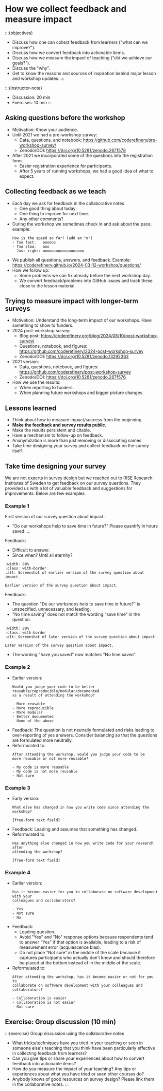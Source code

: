 # How we collect feedback and measure impact

:::{objectives}
- Discuss how one can collect feedback from learners ("what can we improve?").
- Discuss how we convert feedback into actionable items.
- Discuss how we measure the impact of teaching ("did we achieve our goals?").
- Discuss the "why".
- Get to know the reasons and sources of inspiration behind major lesson and workshop updates.
:::

:::{instructor-note}
- Discussion: 20 min
- Exercises: 10 min
:::


## Asking questions before the workshop

- Motivation: Know your audience.
- Until 2021 we had a pre-workshop survey:
  - Data, questions, and notebook: <https://github.com/coderefinery/pre-workshop-survey/>
  - Zenodo/DOI: <https://doi.org/10.5281/zenodo.2671578>
- After 2021 we incorporated some of the questions into the registration form.
  - Easier registration experience for participants.
  - After 5 years of running workshops, we had a good idea of what to expect.


## Collecting feedback as we teach

- Each day we ask for feedback in the collaborative notes.
  - One good thing about today
  - One thing to improve for next time.
  - Any other comments?
- During the workshop we sometimes check in and ask about the pace, example:
  ```
  How is the speed so far? (add an "o")
  - Too fast:   oooooo
  - Too slow:   ooo
  - Just right: ooooooooooooooooooo
  ```
- We publish all questions, answers, and feedback. Example: <https://coderefinery.github.io/2024-03-12-workshop/questions/>
- How we follow up:
  - Some problems we can fix already before the next workshop day.
  - We convert feedback/problems into GitHub issues and track these close to the lesson material.


## Trying to measure impact with longer-term surveys

- Motivation: Understand the long-term impact of our workshops. Have something to show to funders.
- 2024 post-workshop survey:
  - Blog post: <https://coderefinery.org/blog/2024/08/10/post-workshop-survey/>
  - Questions, notebook, and figures: <https://github.com/coderefinery/2024-post-workshop-survey>
  - Zenodo/DOI: <https://doi.org/10.5281/zenodo.13292363>
- 2021 version:
  - Data, questions, notebook, and figures: <https://github.com/coderefinery/post-workshop-survey>
  - Zenodo/DOI: <https://doi.org/10.5281/zenodo.2671576>
- How we use the results:
  - When reporting to funders.
  - When planning future workshops and bigger picture changes.


## Lessons learned

- Think about how to measure impact/success from the beginning.
- **Make the feedback and survey results public**.
- Make the results persistent and citable.
- Have a mechanism to follow-up on feedback.
- Anonymization is more than just removing or dissociating names.
- Take time designing your survey and collect feedback on the survey itself.


## Take time designing your survey

We are not experts in survey design but we reached out to RISE Research
Institutes of Sweden to get feedback on our survey questions. They provided us
with a lot of valuable feedback and suggestions for improvements.
Below are few examples.


### Example 1

First version of our survey question about impact:
- "Do our workshops help to save time in future?" Please quantify in hours saved: ...

Feedback:
- Difficult to answer.
- Since when? Until all eternity?

```{figure} feedback-and-impact/survey-impact1.png
:width: 80%
:class: with-border
:alt: Screenshot of earlier version of the survey question about impact.

Earlier version of the survey question about impact.
```

Feedback:
- The question "Do our workshops help to save time in future?" is unspecified,
  unnecessary, and leading.
- "No time saving" does not match the wording "save time" in the question.

```{figure} feedback-and-impact/survey-impact2.png
:width: 80%
:class: with-border
:alt: Screenshot of later version of the survey question about impact.

Later version of the survey question about impact.
```

- The wording "have you saved" now matches "No time saved".


### Example 2

- Earlier version:
  ```
  Would you judge your code to be better reusable/reproducible/modular/documented
  as a result of attending the workshop?

  - More reusable
  - More reproducible
  - More modular
  - Better documented
  - None of the above
  ```
- Feedback: The question is not neutrally formulated and risks leading to
  over-reporting of yes answers. Consider balancing so that the questions are
  formulated more neutrally.
- Reformulated to:
  ```
  After attending the workshop, would you judge your code to be
  more reusable or not more reusable?

  - My code is more reusable
  - My code is not more reusable
  - Not sure
  ```


### Example 3

- Early version:
  ```
  What else has changed in how you write code since attending the workshop?

  [free-form text field]
  ```
- Feedback: Leading and assumes that something has changed.
- Reformulated to:
  ```
  Has anything else changed in how you write code for your research after
  attending the workshop?

  [free-form text field]
  ```


### Example 4

- Earlier version:
  ```
  Has it become easier for you to collaborate on software development with your
  colleagues and collaborators?

  - Yes
  - Not sure
  - No
  ```
- Feedback:
  - Leading question.
  - Avoid "Yes" and "No" response options because respondents tend to answer
    "Yes" if that option is available, leading to a risk of measurement error
    (acquiescence bias).
  - Do not place "Not sure" in the middle of the scale because it captures
    participants who actually don't know and should therefore be placed at the
    bottom instead of in the middle of the scale.
- Reformulated to:
  ```
  After attending the workshop, has it become easier or not for you to
  collaborate on software development with your colleagues and collaborators?

  - Collaboration is easier
  - Collaboration is not easier
  - Not sure
  ```


## Exercise: Group discussion (10 min)

:::{exercise} Group discussion using the collaborative notes
- What tricks/techniques have you tried in your teaching or seen in someone
  else's teaching that you think have been particularly effective in collecting
  feedback from learners?
- Can you give tips or share your experiences about how to convert feedback
  into actionable items?
- How do you measure the impact of your teaching? Any tips or experiences about
  what you have tried or seen other courses do?
- Anybody knows of good resources on survey design? Please link them in
  the collaborative notes.
:::
